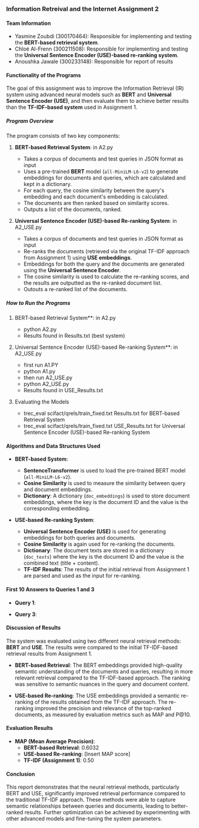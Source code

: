 ### **Information Retreival and the Internet Assignment 2**

#### **Team Information**
   - Yasmine Zoubdi (300170464): Responsible for implementing and testing the **BERT-based retrieval system**.
   - Chloé Al-Frenn (300211508): Responsible for implementing and testing the **Universal Sentence Encoder (USE)-based re-ranking system**.
   - Anoushka Jawale (300233148): Responsible for report of results 

#### **Functionality of the Programs**

The goal of this assignment was to improve the Information Retrieval (IR) system using advanced neural models such as **BERT** and **Universal Sentence Encoder (USE)**, and then evaluate them to achieve better results than the **TF-IDF-based system** used in Assignment 1.

##### **Program Overview**
The program consists of two key components:

1. **BERT-based Retrieval System**: in A2.py
   - Takes a corpus of documents and test queries in JSON format as input 
   - Uses a pre-trained **BERT** model (`all-MiniLM-L6-v2`) to generate embeddings for documents and queries, which are calculated and kept in a dictionary.
   - For each query, the cosine similarity between the query's embedding and each document's embedding is calculated.
   - The documents are then ranked based on similarity scores.
   - Outputs a list of the documents, ranked. 

3. **Universal Sentence Encoder (USE)-based Re-ranking System**: in A2_USE.py
   - Takes a corpus of documents and test queries in JSON format as input 
   - Re-ranks the documents (retrieved via the original TF-IDF approach from Assignment 1) using **USE embeddings**.
   - Embeddings for both the query and the documents are generated using the **Universal Sentence Encoder**.
   - The cosine similarity is used to calculate the re-ranking scores, and the results are outputted as the re-ranked document list.
   - Outouts a re-ranked list of the documents.

##### **How to Run the Programs**

1. BERT-based Retrieval System**: in A2.py

   - python A2.py
   - Results found in Results.txt (best system) 

2. Universal Sentence Encoder (USE)-based Re-ranking System**: in A2_USE.py

   - first run A1.PY
   - python A1.py
   - then run A2_USE.py
   - python A2_USE.py
   - Results found in USE_Results.txt
  
3. Evaluating the Models
   - trec_eval scifact/qrels/train_fixed.txt Results.txt for BERT-based Retrieval System
   - trec_eval scifact/qrels/train_fixed.txt USE_Results.txt for Universal Sentence Encoder (USE)-based Re-ranking System
  


#### **Algorithms and Data Structures Used**
- **BERT-based System**:
   - **SentenceTransformer** is used to load the pre-trained BERT model (`all-MiniLM-L6-v2`).
   - **Cosine Similarity** is used to measure the similarity between query and document embeddings.
   - **Dictionary**: A dictionary (`doc_embeddings`) is used to store document embeddings, where the key is the document ID and the value is the corresponding embedding.

- **USE-based Re-ranking System**:
   - **Universal Sentence Encoder (USE)** is used for generating embeddings for both queries and documents.
   - **Cosine Similarity** is again used for re-ranking the documents.
   - **Dictionary**: The document texts are stored in a dictionary (`doc_texts`) where the key is the document ID and the value is the combined text (title + content).
   - **TF-IDF Results**: The results of the initial retrieval from Assignment 1 are parsed and used as the input for re-ranking.

#### **First 10 Answers to Queries 1 and 3**

- **Query 1**:

- **Query 3**:

#### **Discussion of Results**
The system was evaluated using two different neural retrieval methods: **BERT** and **USE**. The results were compared to the initial TF-IDF-based retrieval results from Assignment 1.

- **BERT-based Retrieval**: The BERT embeddings provided high-quality semantic understanding of the documents and queries, resulting in more relevant retrieval compared to the TF-IDF-based approach. The ranking was sensitive to semantic nuances in the query and document content.

- **USE-based Re-ranking**: The USE embeddings provided a semantic re-ranking of the results obtained from the TF-IDF approach. The re-ranking improved the precision and relevance of the top-ranked documents, as measured by evaluation metrics such as MAP and P@10.

#### **Evaluation Results**

- **MAP (Mean Average Precision)**: 
   - **BERT-based Retrieval**: 0.6032
   - **USE-based Re-ranking**: [Insert MAP score]
   - **TF-IDF (Assignment 1)**: 0.50

#### **Conclusion**

This report demonstrates that the neural retrieval methods, particularly BERT and USE, significantly improved retrieval performance compared to the traditional TF-IDF approach. These methods were able to capture semantic relationships between queries and documents, leading to better-ranked results. Further optimization can be achieved by experimenting with other advanced models and fine-tuning the system parameters.

